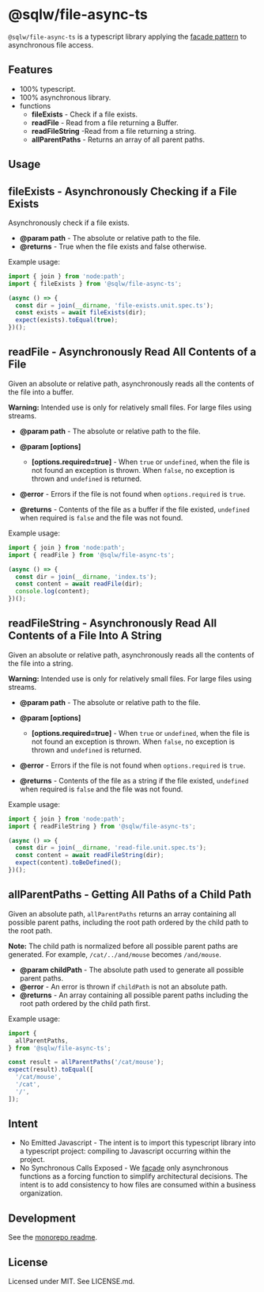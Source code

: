 # **@sqlw/file-async-ts**

`@sqlw/file-async-ts` is a typescript library applying the [facade pattern](https://en.wikipedia.org/wiki/Facade_pattern) to asynchronous file access.

## Features

* 100% typescript.
* 100% asynchronous library.
* functions
  * **fileExists** - Check if a file exists.
  * **readFile** - Read from a file returning a Buffer.
  * **readFileString** -Read from a file returning a string.
  * **allParentPaths** - Returns an array of all parent paths.

## Usage

## **fileExists** - Asynchronously Checking if a File Exists

Asynchronously check if a file exists.

* **@param path** -  The absolute or relative path to the file.
* **@returns** - True when the file exists and false otherwise.

Example usage:

```typescript
import { join } from 'node:path';
import { fileExists } from '@sqlw/file-async-ts';

(async () => {
  const dir = join(__dirname, 'file-exists.unit.spec.ts');
  const exists = await fileExists(dir);
  expect(exists).toEqual(true);
})();
```

## **readFile** - Asynchronously Read All Contents of a File

Given an absolute or relative path, asynchronously reads all the contents of
the file into a buffer.

**Warning:** Intended use is only for relatively small files. For large files
using streams.

* **@param path** - The absolute or relative path to the file.

* **@param [options]**
  * **[options.required=true]** - When `true` or `undefined`, when the file is
  not found an exception is thrown. When `false`, no exception is thrown and
  `undefined` is returned.

* **@error** - Errors if the file is not found when `options.required` is `true`.
* **@returns** - Contents of the file as a buffer if the file existed,
  `undefined` when required is `false` and the file was not found.

Example usage:

```typescript
import { join } from 'node:path';
import { readFile } from '@sqlw/file-async-ts';

(async () => {
  const dir = join(__dirname, 'index.ts');
  const content = await readFile(dir);
  console.log(content);
})();
```

## **readFileString** - Asynchronously Read All Contents of a File Into A String

Given an absolute or relative path, asynchronously reads all the contents of
the file into a string.

**Warning:** Intended use is only for relatively small files. For large files
using streams.

* **@param path** - The absolute or relative path to the file.

* **@param [options]**
  * **[options.required=true]** - When `true` or `undefined`, when the file is
  not found an exception is thrown. When `false`, no exception is thrown and
  `undefined` is returned.

* **@error** - Errors if the file is not found when `options.required` is `true`.
* **@returns** - Contents of the file as a string if the file existed,
  `undefined` when required is `false` and the file was not found.

Example usage:

```typescript
import { join } from 'node:path';
import { readFileString } from '@sqlw/file-async-ts';

(async () => {
  const dir = join(__dirname, 'read-file.unit.spec.ts');
  const content = await readFileString(dir);
  expect(content).toBeDefined();
})();
```

## **allParentPaths** - Getting All Paths of a Child Path

Given an absolute path, `allParentPaths` returns an array containing all
possible parent paths, including the root path ordered by the child path
to the root path.

**Note:** The child path is normalized before all possible parent paths are
generated. For example, `/cat/../and/mouse` becomes `/and/mouse`.

* **@param childPath** - The absolute path used to generate all possible
 parent paths.
* **@error** - An error is thrown if `childPath` is not an absolute path.
* **@returns** - An array containing all possible parent paths
including the root path ordered by the child path first.

Example usage:

```typescript
import {
  allParentPaths,
} from '@sqlw/file-async-ts';

const result = allParentPaths('/cat/mouse');
expect(result).toEqual([
  '/cat/mouse',
  '/cat',
  '/',
]);
```

## Intent

* No Emitted Javascript - The intent is to import this typescript library into a typescript project: compiling to Javascript occurring within the project.
* No Synchronous Calls Exposed - We [facade](https://en.wikipedia.org/wiki/Facade_pattern) only asynchronous functions as a forcing function to simplify architectural decisions. The intent is to add consistency to how files are consumed within a business organization.

## Development

See the [monorepo readme](https://www.github.com/erichosick/sqlw).

## License

Licensed under MIT. See LICENSE.md.
